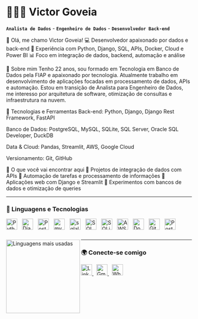 # 🧑🏻‍💻 Victor Goveia

**`Analista de Dados`** - **`Engenheiro de Dados`** - **`Desenvolvedor Back-end`**

👋 Olá, me chamo Victor Goveia!
💻 Desenvolvedor apaixonado por dados e back-end
🚀 Experiência com Python, Django, SQL, APIs, Docker, Cloud e Power BI
📊 Foco em integração de dados, backend, automação e análise

🌟 Sobre mim
Tenho 22 anos, sou formado em Tecnologia em Banco de Dados pela FIAP e apaixonado por tecnologia. Atualmente trabalho em desenvolvimento de aplicações focadas em processamento de dados, APIs e automação. Estou em transição de Analista para Engenheiro de Dados, me interesso por arquitetura de software, otimização de consultas e infraestrutura na nuvem.

🔧 Tecnologias e Ferramentas
Back-end: Python, Django, Django Rest Framework, FastAPI

Banco de Dados: PostgreSQL, MySQL, SQLite, SQL Server, Oracle SQL Developer, DuckDB

Data & Cloud: Pandas, Streamlit, AWS, Google Cloud

Versionamento: Git, GitHub

📌 O que você vai encontrar aqui
🔹 Projetos de integração de dados com APIs
🔹 Automação de tarefas e processamento de informações
🔹 Aplicações web com Django e Streamlit
🔹 Experimentos com bancos de dados e otimização de queries

---

### 🤖 Linguagens e Tecnologias

<img 
    align="left" 
    alt="Python" 
    title="Python" 
    width="30px" 
    style="padding-right: 10px;" 
    src="https://cdn.jsdelivr.net/gh/devicons/devicon@latest/icons/python/python-original.svg" 
/>
<img 
    align="left" 
    alt="Django" 
    title="Django"
    width="30px" 
    style="padding-right: 10px;" 
    src="https://cdn.jsdelivr.net/gh/devicons/devicon@latest/icons/django/django-plain.svg" 
/>
<img 
    align="left" 
    alt="PostgreSQL" 
    title="PostgreSQL"
    width="30px" 
    style="padding-right: 10px;" 
    src="https://cdn.jsdelivr.net/gh/devicons/devicon@latest/icons/postgresql/postgresql-original.svg" 
/>
<img 
    align="left" 
    alt="mysql" 
    title="mysql"
    width="30px" 
    style="padding-right: 10px;" 
    src="https://cdn.jsdelivr.net/gh/devicons/devicon@latest/icons/mysql/mysql-original-wordmark.svg" 
/>
<img 
    align="left" 
    alt="sqlalchemy" 
    title="sqlalchemy"
    width="30px" 
    style="padding-right: 10px;" 
    src="https://cdn.jsdelivr.net/gh/devicons/devicon@latest/icons/sqlalchemy/sqlalchemy-original-wordmark.svg" 
/>
<img 
    align="left" 
    alt="SQL Developer" 
    title="SQL Developer"
    width="30px" 
    style="padding-right: 10px;" 
    src="https://cdn.jsdelivr.net/gh/devicons/devicon@latest/icons/sqldeveloper/sqldeveloper-original.svg" 
/>
<img 
    align="left" 
    alt="SQLite" 
    title="SQLite"
    width="30px" 
    style="padding-right: 10px;" 
    src="https://cdn.jsdelivr.net/gh/devicons/devicon@latest/icons/sqlite/sqlite-original-wordmark.svg" 
/>
<img 
    align="left" 
    alt="AWS" 
    title="AWS"
    width="30px" 
    style="padding-right: 10px;" 
    src="https://cdn.jsdelivr.net/gh/devicons/devicon@latest/icons/amazonwebservices/amazonwebservices-original-wordmark.svg" 
/>
<img 
    align="left" 
    alt="Docker" 
    title="Docker"
    width="30px" 
    style="padding-right: 10px;" 
    src="https://cdn.jsdelivr.net/gh/devicons/devicon@latest/icons/docker/docker-original.svg" 
/>
<img 
    align="left" 
    alt="Git" 
    title="Git"
    width="30px" 
    style="padding-right: 10px;" 
    src="https://cdn.jsdelivr.net/gh/devicons/devicon@latest/icons/git/git-original.svg" 
/>
<img 
    align="left" 
    alt="Postman" 
    title="Postman"
    width="30px" 
    style="padding-right: 10px;" 
    src="https://cdn.jsdelivr.net/gh/devicons/devicon@latest/icons/postman/postman-original.svg" 
/>
<br/>
<br/>

###

<p>
<!--   <img 
    align="left" 
    alt="GitHub Stats" 
    height="200" 
    style="padding-right: 10px;" 
    src="https://github-readme-stats.vercel.app/api?username=victorgoveia&show_icons=true&theme=tokyonight&include_all_commits=true&count_private=true&locale=pt-br"
  /> -->

  <img 
    align="left" 
    alt="Linguagens mais usadas" 
    height="200" 
    src="https://github-readme-stats.vercel.app/api/top-langs/?username=victorgoveia&theme=tokyonight&layout=compact&custom_title=Tecnologias&langs_count=9" 
  />
</p>

---

### 🌍 Conecte-se comigo

<p align="left">
    <a href="https://www.linkedin.com/in/victorgoveia/" target="_blank">
        <img alt="LinkedIn" title="LinkedIn" width="30px" 
            src="https://cdn.jsdelivr.net/gh/devicons/devicon@latest/icons/linkedin/linkedin-original.svg"/>
    </a>
    &nbsp;
    <a href="mailto:victor.goov@gmail.com" target="_blank">
        <img alt="Gmail" title="Gmail" width="30px" 
            src="https://upload.wikimedia.org/wikipedia/commons/7/7e/Gmail_icon_%282020%29.svg"/>
    </a>
    &nbsp;
    <a href="https://wa.me/5511953160383" target="_blank">
        <img alt="WhatsApp" title="WhatsApp" width="30px" 
            src="https://upload.wikimedia.org/wikipedia/commons/6/6b/WhatsApp.svg"/>
    </a>
</p>
